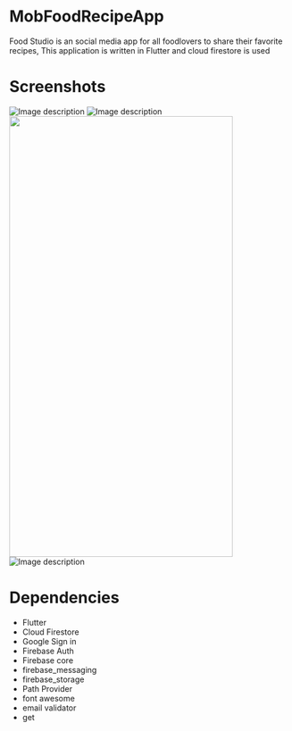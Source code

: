 # MobFoodRecipeApp


Food Studio is an social media app for all foodlovers to share their favorite recipes, This application is written in Flutter and cloud firestore is used

# Screenshots

![Image description](https://github.com/SandraFW/MobFoodRecipeApp/blob/main/Srs%20images/a.jpeg)
![Image description](https://github.com/SandraFW/MobFoodRecipeApp/blob/main/Srs%20images/b.jpeg)
<img src="https://github.com/SandraFW/MobFoodRecipeApp/blob/main/Srs%20images/g.jpeg" width="400" height="790">
![Image description](https://github.com/SandraFW/MobFoodRecipeApp/blob/main/Srs%20images/k.jpeg)

# Dependencies

* Flutter
* Cloud Firestore
* Google Sign in
* Firebase Auth
* Firebase core
* firebase_messaging
* firebase_storage
* Path Provider
* font awesome
* email validator
* get
